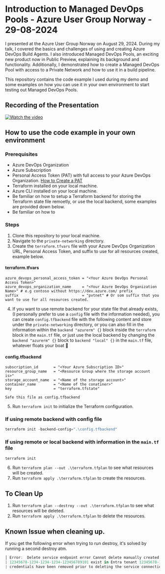 <!-- Run `terraform-docs .\private-networking -c .\private-networking\terraform-docs.yml --output-file ..\README.md` to generate the README.md file.-->
# Introduction to Managed DevOps Pools - Azure User Group Norway - 29-08-2024
I presented at the Azure User Group Norway on August 29, 2024. During my talk, I covered the basics and challenges of using and creating Azure DevOps Build Agents. I also introduced Managed DevOps Pools, an exciting new product now in Public Preview, explaining its background and functionality. Additionally, I demonstrated how to create a Managed DevOps Pool with access to a Private Network and how to use it in a build pipeline.

This repository contains the code example I used during my demo and some examples on how you can use it in your own environment to start testing out Managed DevOps Pools.

## Recording of the Presentation
[![Watch the video](https://img.youtube.com/vi/9e6Q8PSGiXU/0.jpg)](https://www.youtube.com/watch?v=9e6Q8PSGiXU)

## How to use the code example in your own environment

### Prerequisites
- Azure DevOps Organization
- Azure Subscription
- Personal Access Token (PAT) with full access to your Azure DevOps Organization. [How to Create a PAT](https://learn.microsoft.com/en-us/azure/devops/organizations/accounts/use-personal-access-tokens-to-authenticate?wt.mc_id=SEC-MVP-5005265)
- Terraform installed on your local machine.
- Azure CLI installed on your local machine.
- Be familiar on how to setup a Terraform backend for storing the Terraform state file remoetly, or use the local backend, some examples are provided down below.
- Be familiar on how to 

### Steps
1. Clone this repository to your local machine.
2. Navigate to the `private-networking` directory.
3. Create the `terraform.tfvars` file with your Azure DevOps Organization URL, Personal Access Token, and suffix to use for all resources created, example below.

#### terraform.tfvars
```hcl
azure_devops_personal_access_token = "<Your Azure DevOps Personal Access Token>"
azure_devops_organization_name     = "<Your Azure DevOps Organization Name>" # e.g contoso without https://dev.azure.com/ prefix
suffix                             = "pvtnet" # Or som suffix that you want to use for all resources created.
```
4. If you want to use remote backend for your state file that already exists, (I personally prefer to use a `config` file with the information needed), you can create `config.tfbackend` file with the following content and store under the `private-networking` directory, or you can also fill in the information within the `backend "azurerm" {}` block inside the `terraform` block in the `main.tf` file, or just use the local backend by changing the `backend "azurerm" {}` block to `backend "local" {}` in the `main.tf` file, whatever floats your boat :t-rex:

#### config.tfbackend
```hcl
subscription_id       = "<Your Azure Subscription ID>"
resource_group_name   = "<Resource Group where the storage account is>"
storage_account_name  = "<Name of the storage account>"
container_name        = "<Name of the conatiner>"
key                   = "terraform.tfstate"
```
`Safe this file as config.tfbackend`

5. Run `terraform init` to initialize the Terraform configuration.
### If using remote backend with config file
```powershell
terraform init -backend-config=".\config.tfbackend"
```
### If using remote or local backend with information in the `main.tf` file
```powershell
terraform init
```

6. Run `terraform plan --out .\terraform.tfplan` to see what resources will be created.
7. Run `terraform apply .\terraform.tfplan` to create the resources.

## To Clean Up
1. Run `terraform plan --destroy --out .\terraform.tfplan` to see what resources will be deleted.
2. Run `terraform apply .\terraform.tfplan` to delete the resources.

## Known Issue when cleaning up.
If you get the following error when trying to run destroy, it's solved by running a second destroy atm.
```powershell
│ Error:  Delete service endpoint error Cannot delete manually created service connection while federated credentials for app 
| 12345678-1234-1234-1234-123456789101 exist in Entra tenant 12345678-1234-1234-1234-123456789101. Please make sure federated
| credentials have been removed prior to deleting the service connection.
```